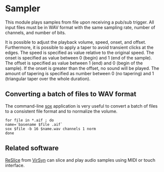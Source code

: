 # Sampler

This module plays samples from file upon receiving a pub/sub trigger. All input files must be in WAV format with the same sampling rate, number of channels, and number of bits.

It is possible to adjust the playback volume, speed, onset, and offset. Furthermore, it is possible to apply a taper to avoid transient clicks at the edges. The speed is specified as value relative to the original speed. The onset is specified as value between 0 (begin) and 1 (end of the sample). The offset is specified as value between 1 (end) and 0 (begin of the sample). If the onset is greater than the offset, no sound will be played. The amount of tapering is specified as number between 0 (no tapering) and 1 (triangular taper over the whole duration).

## Converting a batch of files to WAV format

The command-line [sox](http://sox.sourceforge.net) application is very useful to convert a batch of files to a consistent file format and to normalize the volume.

```
for file in *.aif ; do
name=`basename $file .aif`
sox $file -b 16 $name.wav channels 1 norm
done
```

## Related software

[ReSlice](https://itunes.apple.com/us/app/reslice/id1187609531?mt=8) from [VirSyn](http://www.virsyn.de/) can slice and play audio samples using MIDI or touch interface.
 
